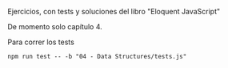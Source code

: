 Ejercicios, con tests y soluciones del libro "Eloquent JavaScript"

De momento solo capítulo 4.

Para correr los tests

```
npm run test -- -b "04 - Data Structures/tests.js"
```